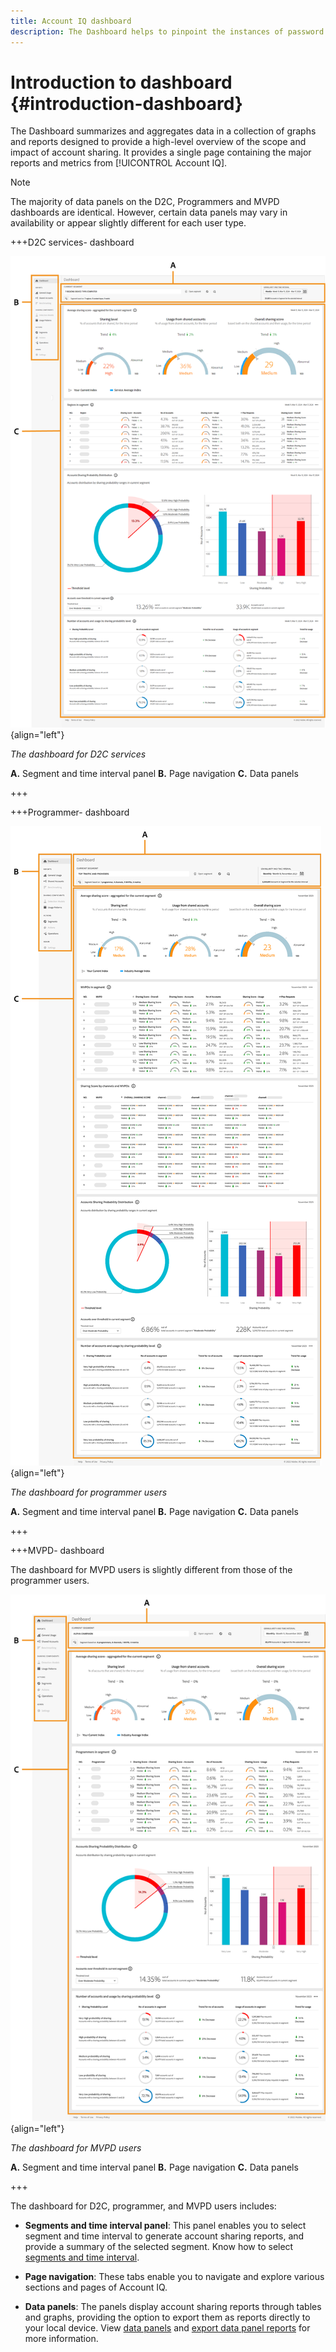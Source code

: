 ```yaml
---
title: Account IQ dashboard
description: The Dashboard helps to pinpoint the instances of password sharing by analyzing a wide array of subscriber data.
---
```

# Introduction to dashboard {#introduction-dashboard}

The Dashboard summarizes and aggregates data in a collection of graphs and reports designed to provide a high-level overview of the scope and impact of account sharing. It provides a single page containing the major reports and metrics from [!UICONTROL Account IQ].

>[!NOTE]
>
>The majority of data panels on the D2C, Programmers and MVPD dashboards are identical. However, certain data panels may vary in availability or appear slightly different for each user type. 

+++D2C services- dashboard

![dashboard of Account IQ for D2C services](assets/dashboard-d2c.png){align="left"}


*The dashboard for D2C services*

**A.** Segment and time interval panel **B.** Page navigation **C.** Data panels

+++

+++Programmer- dashboard

![dashboard of Account IQ for programmer users](assets/dashboard-programr.png){align="left"}


*The dashboard for programmer users*

**A.** Segment and time interval panel **B.** Page navigation **C.** Data panels

+++

+++MVPD- dashboard

The dashboard for MVPD users is slightly different from those of the programmer users.

![dashboard of [!UICONTROL Account IQ] for MVPD users](assets/dashboard-mvpd.png){align="left"}

*The dashboard for MVPD users*

**A.** Segment and time interval panel **B.** Page navigation **C.** Data panels

+++

The dashboard for D2C, programmer, and MVPD users includes:

* **Segments and time interval panel**: This panel enables you to select segment and time interval to generate account sharing reports, and provide a summary of the selected segment. Know how to select [segments and time interval](/help/accountiq/segments-timeinterval.md).

* **Page navigation**: These tabs enable you to navigate and explore various sections and pages of Account IQ.

* **Data panels**: The panels display account sharing reports through tables and graphs, providing the option to export them as reports directly to your local device. View [data panels](/help/accountiq/data-panels.md) and [export data panel reports](/help/accountiq/export-reports.md) for more information.

